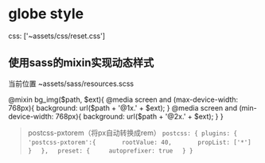 # globe style

css: ['~assets/css/reset.css']

##  使用sass的mixin实现动态样式

当前位置 ~assets/sass/resources.scss

@mixin bg_img($path, $ext){
  @media screen and (max-device-width: 768px){
    background: url($path + '@1x.' + $ext);
  }
  @media screen and (min-device-width: 768px){
    background: url($path + '@2x.' + $ext);
  }
}


> postcss-pxtorem（将px自动转换成rem）
``
postcss: {
  plugins: {
　　'postcss-pxtorem':{
　　   rootValue: 40,
　　   propList: ['*']
　　 }
　},
　preset: {
　　 autoprefixer: true
　}
}
``
